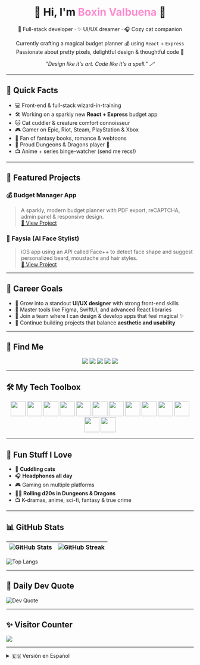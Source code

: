 <h1 align="center">🌟 Hi, I'm <span style="color:#ff8ccf">Boxin Valbuena</span> 🐾</h1>

<p align="center">
  🧁 Full-stack developer · ✨ UI/UX dreamer · 🎧 Cozy cat companion
</p>

<p align="center">
  Currently crafting a magical budget planner 💰 using <code>React</code> + <code>Express</code>  
  Passionate about pretty pixels, delightful design & thoughtful code 💖
</p>

<p align="center"><em>"Design like it's art. Code like it's a spell." 🪄</em></p>

---

## 🌈 Quick Facts
- 💻 Front-end & full-stack wizard-in-training
- 🛠 Working on a sparkly new **React + Express** budget app
- 🐱 Cat cuddler & creature comfort connoisseur
- 🎮 Gamer on Epic, Riot, Steam, PlayStation & Xbox
- 📖 Fan of fantasy books, romance & webtoons
- 🎲 Proud Dungeons & Dragons player 🐉
- 📺 Anime + series binge-watcher (send me recs!)

---

## 📌 Featured Projects

### 💰 Budget Manager App  
> A sparkly, modern budget planner with PDF export, reCAPTCHA, admin panel & responsive design.  
[🔗 View Project](https://github.com/BValbuena/budget-manager)

### 💫 Faysia (AI Face Stylist)  
> iOS app using an API called Face++ to detect face shape and suggest personalized beard, moustache and hair styles.  
[🔗 View Project](https://github.com/BValbuena/PFC-Faysia)

---

## 🎯 Career Goals
- 🌟 Grow into a standout **UI/UX designer** with strong front-end skills  
- 🧠 Master tools like Figma, SwiftUI, and advanced React libraries  
- 💼 Join a team where I can design & develop apps that feel magical ✨  
- 🧩 Continue building projects that balance **aesthetic and usability**

---

## 💌 Find Me

<p align="center">
  <a href="https://instagram.com/@bo_valbuena"><img src="https://img.shields.io/badge/Instagram-%23E4405F.svg?style=flat&logo=instagram&logoColor=white"/></a>
  <a href="https://www.linkedin.com/in/boxin-valbuena-hutchings-2b83992a3/"><img src="https://img.shields.io/badge/LinkedIn-%230077B5.svg?style=flat&logo=linkedin&logoColor=white"/></a>
  <a href="https://twitch.tv/bssapphire"><img src="https://img.shields.io/badge/Twitch-%239146FF.svg?style=flat&logo=twitch&logoColor=white"/></a>
  <a href="https://x.com/BSSapphire8"><img src="https://img.shields.io/badge/X-%23000000.svg?style=flat&logo=X&logoColor=white"/></a>
  <a href="mailto:boxinvalbuena@gmail.com"><img src="https://img.shields.io/badge/Email-D14836?style=flat&logo=gmail&logoColor=white"/></a>
</p>

---

## 🛠️ My Tech Toolbox

<p align="center">
  <img src="https://cdn.jsdelivr.net/gh/devicons/devicon/icons/react/react-original.svg" width="40"/>
  <img src="https://cdn.jsdelivr.net/gh/devicons/devicon/icons/javascript/javascript-original.svg" width="40"/>
  <img src="https://cdn.jsdelivr.net/gh/devicons/devicon/icons/php/php-original.svg" width="40"/>
  <img src="https://cdn.jsdelivr.net/gh/devicons/devicon/icons/java/java-original.svg" width="40"/>
  <img src="https://cdn.jsdelivr.net/gh/devicons/devicon/icons/swift/swift-original.svg" width="40"/>
  <img src="https://cdn.jsdelivr.net/gh/devicons/devicon/icons/mysql/mysql-original.svg" width="40"/>
  <img src="https://cdn.jsdelivr.net/gh/devicons/devicon/icons/postgresql/postgresql-original.svg" width="40"/>
  <img src="https://cdn.jsdelivr.net/gh/devicons/devicon/icons/firebase/firebase-plain.svg" width="40"/>
  <img src="https://cdn.jsdelivr.net/gh/devicons/devicon/icons/github/github-original.svg" width="40"/>
  <img src="https://cdn.jsdelivr.net/gh/devicons/devicon/icons/html5/html5-original.svg" width="40"/>
  <img src="https://cdn.jsdelivr.net/gh/devicons/devicon/icons/css3/css3-original.svg" width="40"/>
  <img src="https://cdn.jsdelivr.net/gh/devicons/devicon/icons/bootstrap/bootstrap-plain.svg" width="40"/>
  <img src="https://cdn.jsdelivr.net/gh/devicons/devicon/icons/figma/figma-original.svg" width="40"/>
</p>

---

## 🧁 Fun Stuff I Love
- 🐾 **Cuddling cats**
- 🎧 **Headphones all day**
- 🎮 Gaming on multiple platforms
- 🧙‍♂️ **Rolling d20s in Dungeons & Dragons**
- 📺 K-dramas, anime, sci-fi, fantasy & true crime

---

## 📊 GitHub Stats

| ![GitHub Stats](https://github-readme-stats.vercel.app/api?username=BValbuena&theme=radical&show_icons=true&hide_border=false) | ![GitHub Streak](https://streak-stats.demolab.com/?user=BValbuena&theme=radical&hide_border=false) |
|:--:|:--:|

![Top Langs](https://github-readme-stats.vercel.app/api/top-langs/?username=BValbuena&layout=compact&theme=radical&hide_border=false)

---

## 🧠 Daily Dev Quote
![Dev Quote](https://quotes-github-readme.vercel.app/api?type=horizontal&theme=tokyonight)

---

## ✨ Visitor Counter
[![](https://visitcount.itsvg.in/api?id=BValbuena&icon=5&color=6)](https://visitcount.itsvg.in)

---

<details>
  <summary>🇪🇸 Versión en Español</summary>

## ✨ ¡Hola! Soy Boxin Valbuena

Desarrollador full-stack creativo con alma de diseñador, amante de los gatos 🐱 y fan de todo lo bonito.

### 💫 Sobre mí
- 🔧 Desarrollo una app de presupuestos con React + Express.
- 💖 Apasionado por el diseño UI/UX y el desarrollo frontend.
- 🎮 Gamer en Riot, Steam, Epic, PS y Xbox.
- 🧙‍♂️ Juego Dungeons & Dragons y creo mundos mágicos.
- 📺 Amante de las series, el anime y las historias épicas.

### 🚀 Objetivos
- Crecer como diseñador UI/UX con skills fullstack.
- Trabajar con equipos que valoran la estética y la funcionalidad.

</details>
